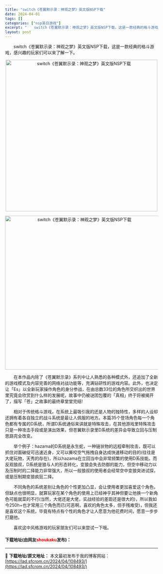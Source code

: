 ```yaml
---
title: "switch《苍翼默示录：神观之梦》英文版NSP下载"
date: 2024-04-01
tags: []
categories: ["nsp英日游戏"]
excerpt: "　　switch《苍翼默示录：神观之梦》英文版NSP下载，这是一款经典的格斗游戏，感兴趣的玩家们可以来了解一下。 　　在本作品内除了《苍翼默示录》系列中让人熟悉的各种模式外，还追加了全新的游戏模式及内容完善的网络对战功能等，充满钻研性的游戏内容。此外，也决定让「Es」以全新玩家操作角色的身分参战，在&hellip;"
layout: post
---
```


 <p>　　switch《苍翼默示录：神观之梦》英文版NSP下载，这是一款经典的格斗游戏，感兴趣的玩家们可以来了解一下。</p> <p align="center"><img border="0" src="https://lad.sfcrom.cn/wp-content/uploads/2024/04/20240401_660a3b6ec29b0.webp" width="500" alt="switch《苍翼默示录：神观之梦》英文版NSP下载" /></p> <p align="center"><img border="0" src="https://lad.sfcrom.cn/wp-content/uploads/2024/04/20240401_660a3b6f35fe0.webp" width="507" alt="switch《苍翼默示录：神观之梦》英文版NSP下载" /></p> <p>　　在本作品内除了《苍翼默示录》系列中让人熟悉的各种模式外，还追加了全新的游戏模式及内容完善的网络对战功能等，充满钻研性的游戏内容。此外，也决定让「Es」以全新玩家操作角色的身分参战，在由总数33位的角色所交织出的世界里究竟会欣赏到什么样的发展呢，故事中仍被谜团包覆的「真相」终于将被揭开了，描写「苍」之故事的最终章堂堂完结!</p> <p>　　相对于传统格斗游戏，在系统上最吸引我的还是人物的独特性，多样的人设却还拥有着各自独立的战斗系统是最让人佩服的地方。本篇35个登场角色每一个角色都有专属的D系统，所谓D系统通俗来讲就是特殊攻击，在其他游戏里特殊攻击只是一种攻击手段或是演出效果，但苍翼默示录里D系统的差异会导致立回与压制思路完全改变。</p> <p>　　举个例子：hazama的D系统是永生蛇，一种链状物的远程牵制攻击，既可以抓住对面破绽可迅速近身，又可以撕咬空气拖拽自身达成快速移动的目的(往往是大佬玩物，天秀的存在)，所以hazama在立回当中会非常频繁的使用D系技能。而反观狼叔，D系统是狼与人的形态转化，变狼会失去防御的能力，但空中移动力以及压制时的二择能力非常强大，所以一般狼叔的使用者会经常空中变狼突进试探，或是压制期变狼疯狂二择。</p> <p>　　不同角色的系统差别让角色的个性更加凸显，会让使用者更加喜爱这个角色，但缺点也很明显，就算玩家在某个角色的使用上已经神乎其神但要让他换一个新角色可能就菜的不行(当然，大佬还是大佬，实战经验的差距还是很大的)，所以我如今250h+也才常用三个角色而已(可恶啊，喜欢的角色太多，但手残难受)，但我还是喜欢这个系统，毕竟有特点有个性的角色才让人愿意为他花费时间，愿意一步步打磨他。</p> <p>　　喜欢这中风格游戏的玩家朋友们可以来尝试一下哦。</p> <p><h4>下载地址(由网友<font color="red">shoukaku</font>发布)：</h4></p> 

---
📖 **下载地址/原文地址：** 本文最初发布于我的博客网站：[https://lad.sfcrom.cn/2024/04/108493/](https://lad.sfcrom.cn/2024/04/108493/)
